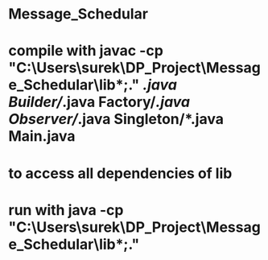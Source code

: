 # Message_Schedular
# compile with javac -cp "C:\Users\surek\DP_Project\Message_Schedular\lib\*;." *.java Builder/*.java Factory/*.java Observer/*.java Singleton/*.java Main.java
# to access all dependencies of lib
# run with java -cp "C:\Users\surek\DP_Project\Message_Schedular\lib\*;." 